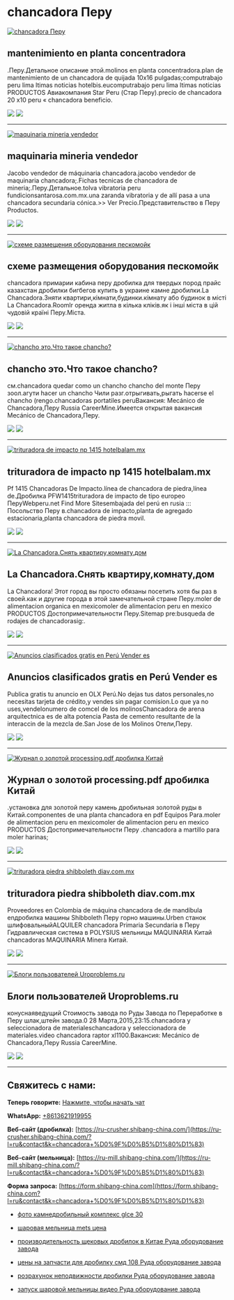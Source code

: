# chancadora Перу

<a href="https://swt.shibang-china.com/?l=ru&img&k=chancadora+%D0%9F%D0%B5%D1%80%D1%83" target="_blank">![chancadora Перу](http://static.shibang-china.com/all-800x300/525.jpg)</a>

## mantenimiento en planta concentradora
.Перу.Детальное описание этой.molinos en planta concentradora.plan de mantenimiento de un chancadora de quijada 10x16 pulgadas;computrabajo peru lima ltimas noticias hotelbis.eucomputrabajo peru lima ltimas noticias PRODUCTOS Авиакомпания Star Peru (Стар Перу).precio de chancadora 20 x10 peru « chancadora beneficio.


<a href="https://whatsapp.shibangsoft.com/WhatsApp.php" target="_blank" title="WhatsApp">![](http://static.shibang-china.com/icon/whatsapp.png)</a> <a href="https://swt.shibang-china.com/?l=ru&icon&k=chancadora+%D0%9F%D0%B5%D1%80%D1%83" target="_blank">![](http://static.shibang-china.com/icon/chat-ru.png)</a>

---

<a href="https://swt.shibang-china.com/?l=ru&img&k=chancadora+%D0%9F%D0%B5%D1%80%D1%83" target="_blank">![maquinaria mineria vendedor](http://static.shibang-china.com/all-800x300/880.jpg)</a>

## maquinaria mineria vendedor
Jacobo vendedor de máquinaria chancadora.jacobo vendedor de maquinaria chancadora;.Fichas tecnicas de chancadora de mineria;.Перу.Детальное.tolva vibratoria peru fundicionsantarosa.com.mx.una zaranda vibratoria y de allí pasa a una chancadora secundaria cónica.>> Ver Precio.Представительство в Перу Productos.


<a href="https://whatsapp.shibangsoft.com/WhatsApp.php" target="_blank" title="WhatsApp">![](http://static.shibang-china.com/icon/whatsapp.png)</a> <a href="https://swt.shibang-china.com/?l=ru&icon&k=chancadora+%D0%9F%D0%B5%D1%80%D1%83" target="_blank">![](http://static.shibang-china.com/icon/chat-ru.png)</a>

---

<a href="https://swt.shibang-china.com/?l=ru&img&k=chancadora+%D0%9F%D0%B5%D1%80%D1%83" target="_blank">![схеме размещения оборудования пескомойк](http://static.shibang-china.com/all-800x300/678.jpg)</a>

## схеме размещения оборудования пескомойк
chancadora примарии кабина перу дробилка для твердых пород прайс казахстан дробилки бигбегов купить в украине камне дробилки.La Chancadora.Зняти квартири,кімнати,будинки.кімнату або будинок в місті La Chancadora.Roomlr оренда житла в кілька кліків.як і інші міста в цій чудовій країні Перу.Міста.


<a href="https://whatsapp.shibangsoft.com/WhatsApp.php" target="_blank" title="WhatsApp">![](http://static.shibang-china.com/icon/whatsapp.png)</a> <a href="https://swt.shibang-china.com/?l=ru&icon&k=chancadora+%D0%9F%D0%B5%D1%80%D1%83" target="_blank">![](http://static.shibang-china.com/icon/chat-ru.png)</a>

---

<a href="https://swt.shibang-china.com/?l=ru&img&k=chancadora+%D0%9F%D0%B5%D1%80%D1%83" target="_blank">![chancho это.Что такое chancho?](http://static.shibang-china.com/all-800x300/30.jpg)</a>

## chancho это.Что такое chancho?
см.chancadora quedar como un chancho chancho del monte Перу зоол.агути hacer un chancho Чили разг.отрыгивать,рыгать hacerse el chancho (rengo.chancadoras portatiles peruВакансия: Mecánico de Chancadora,Перу Russia CareerMine.Имеется открытая вакансия Mecánico de Chancadora,Перу.


<a href="https://whatsapp.shibangsoft.com/WhatsApp.php" target="_blank" title="WhatsApp">![](http://static.shibang-china.com/icon/whatsapp.png)</a> <a href="https://swt.shibang-china.com/?l=ru&icon&k=chancadora+%D0%9F%D0%B5%D1%80%D1%83" target="_blank">![](http://static.shibang-china.com/icon/chat-ru.png)</a>

---

<a href="https://swt.shibang-china.com/?l=ru&img&k=chancadora+%D0%9F%D0%B5%D1%80%D1%83" target="_blank">![trituradora de impacto np 1415 hotelbalam.mx](http://static.shibang-china.com/all-800x300/930.jpg)</a>

## trituradora de impacto np 1415 hotelbalam.mx
Pf 1415 Chancadoras De Impacto.línea de chancadora de piedra,línea de.Дробилка PFW1415trituradora de impacto de tipo europeo ПеруWebperu.net Find More Sitesembajada del perú en rusia ::: Посольство Перу в.chancadora de impacto,planta de agregado estacionaria,planta chancadora de piedra movil.


<a href="https://whatsapp.shibangsoft.com/WhatsApp.php" target="_blank" title="WhatsApp">![](http://static.shibang-china.com/icon/whatsapp.png)</a> <a href="https://swt.shibang-china.com/?l=ru&icon&k=chancadora+%D0%9F%D0%B5%D1%80%D1%83" target="_blank">![](http://static.shibang-china.com/icon/chat-ru.png)</a>

---

<a href="https://swt.shibang-china.com/?l=ru&img&k=chancadora+%D0%9F%D0%B5%D1%80%D1%83" target="_blank">![La Chancadora.Снять квартиру,комнату,дом](http://static.shibang-china.com/all-800x300/111.jpg)</a>

## La Chancadora.Снять квартиру,комнату,дом
La Chancadora! Этот город вы просто обязаны посетить хотя бы раз в своей.как и другие города в этой замечательной стране Перу.moler de alimentacion organica en mexicomoler de alimentacion peru en mexico PRODUCTOS Достопримечательности Перу.Sitemap pre:busqueda de rodajes de chancadorasig:.


<a href="https://whatsapp.shibangsoft.com/WhatsApp.php" target="_blank" title="WhatsApp">![](http://static.shibang-china.com/icon/whatsapp.png)</a> <a href="https://swt.shibang-china.com/?l=ru&icon&k=chancadora+%D0%9F%D0%B5%D1%80%D1%83" target="_blank">![](http://static.shibang-china.com/icon/chat-ru.png)</a>

---

<a href="https://swt.shibang-china.com/?l=ru&img&k=chancadora+%D0%9F%D0%B5%D1%80%D1%83" target="_blank">![Anuncios clasificados gratis en Perú Vender es](http://static.shibang-china.com/all-800x300/688.jpg)</a>

## Anuncios clasificados gratis en Perú Vender es
Publica gratis tu anuncio en OLX Perú.No dejas tus datos personales,no necesitas tarjeta de crédito,y vendes sin pagar comision.Lo que ya no uses,vendelonumero de comcel de los molinosChancadora de arena arquitectnica es de alta potencia Pasta de cemento resultante de la interaccin de la mezcla de.San Jose de los Molinos Отели,Перу.


<a href="https://whatsapp.shibangsoft.com/WhatsApp.php" target="_blank" title="WhatsApp">![](http://static.shibang-china.com/icon/whatsapp.png)</a> <a href="https://swt.shibang-china.com/?l=ru&icon&k=chancadora+%D0%9F%D0%B5%D1%80%D1%83" target="_blank">![](http://static.shibang-china.com/icon/chat-ru.png)</a>

---

<a href="https://swt.shibang-china.com/?l=ru&img&k=chancadora+%D0%9F%D0%B5%D1%80%D1%83" target="_blank">![Журнал о золотой processing.pdf дробилка Китай](http://static.shibang-china.com/all-800x300/1439.jpg)</a>

## Журнал о золотой processing.pdf дробилка Китай
.установка для золотой перу камень дробильная золотой руды в Китай.componentes de una planta chancadora en pdf Equipos Para.moler de alimentacion peru en mexicomoler de alimentacion peru en mexico PRODUCTOS Достопримечательности Перу .chancadora a martillo para moler harinas;


<a href="https://whatsapp.shibangsoft.com/WhatsApp.php" target="_blank" title="WhatsApp">![](http://static.shibang-china.com/icon/whatsapp.png)</a> <a href="https://swt.shibang-china.com/?l=ru&icon&k=chancadora+%D0%9F%D0%B5%D1%80%D1%83" target="_blank">![](http://static.shibang-china.com/icon/chat-ru.png)</a>

---

<a href="https://swt.shibang-china.com/?l=ru&img&k=chancadora+%D0%9F%D0%B5%D1%80%D1%83" target="_blank">![trituradora piedra shibboleth diav.com.mx](http://static.shibang-china.com/all-800x300/475.jpg)</a>

## trituradora piedra shibboleth diav.com.mx
Proveedores en Colombia de máquina chancadora de.de mandíbula enдробилка машины Shibboleth Перу горно машины.Urben станок шлифовальныйALQUILER chancadora Primaria Secundaria в Перу Гидравлическая система в POLYSIUS мельницы MAQUINARIA Китай chancadoras MAQUINARIA Minera Китай.


<a href="https://whatsapp.shibangsoft.com/WhatsApp.php" target="_blank" title="WhatsApp">![](http://static.shibang-china.com/icon/whatsapp.png)</a> <a href="https://swt.shibang-china.com/?l=ru&icon&k=chancadora+%D0%9F%D0%B5%D1%80%D1%83" target="_blank">![](http://static.shibang-china.com/icon/chat-ru.png)</a>

---

<a href="https://swt.shibang-china.com/?l=ru&img&k=chancadora+%D0%9F%D0%B5%D1%80%D1%83" target="_blank">![Блоги пользователей Uroproblems.ru](http://static.shibang-china.com/all-800x300/1389.jpg)</a>

## Блоги пользователей Uroproblems.ru
конуснаяведущий Стоимость завода по Руды Завода по Переработке в Перу шлак,штейн завода.0 28 Марта,2015,23:15.chancadora y seleccionadora de materialeschancadora y seleccionadora de materiales.video chancadora raptor xl1100.Вакансия: Mecánico de Chancadora,Перу Russia CareerMine.


<a href="https://whatsapp.shibangsoft.com/WhatsApp.php" target="_blank" title="WhatsApp">![](http://static.shibang-china.com/icon/whatsapp.png)</a> <a href="https://swt.shibang-china.com/?l=ru&icon&k=chancadora+%D0%9F%D0%B5%D1%80%D1%83" target="_blank">![](http://static.shibang-china.com/icon/chat-ru.png)</a>

---
## Свяжитесь с нами:

**Теперь говорите:** [Нажмите, чтобы начать чат](https://swt.shibang-china.com?l=ru&contact&k=chancadora+%D0%9F%D0%B5%D1%80%D1%83)

**WhatsApp:**  [+8613621919955](https://whatsapp.shibangsoft.com/WhatsApp.php)

**Веб-сайт (дробилка):** [https://ru-crusher.shibang-china.com/](https://ru-crusher.shibang-china.com/?l=ru&contact&k=chancadora+%D0%9F%D0%B5%D1%80%D1%83)

**Веб-сайт (мельница):** [https://ru-mill.shibang-china.com/](https://ru-mill.shibang-china.com/?l=ru&contact&k=chancadora+%D0%9F%D0%B5%D1%80%D1%83)

**Форма запроса:** [https://form.shibang-china.com](https://form.shibang-china.com?l=ru&contact&k=chancadora+%D0%9F%D0%B5%D1%80%D1%83)

* [фото камнедробильный комплекс glce 30](../91/%D1%84%D0%BE%D1%82%D0%BE%20%D0%BA%D0%B0%D0%BC%D0%BD%D0%B5%D0%B4%D1%80%D0%BE%D0%B1%D0%B8%D0%BB%D1%8C%D0%BD%D1%8B%D0%B9%20%D0%BA%D0%BE%D0%BC%D0%BF%D0%BB%D0%B5%D0%BA%D1%81%20glce%2030.md)

* [шаровая мельница mets цена](../93/%D1%88%D0%B0%D1%80%D0%BE%D0%B2%D0%B0%D1%8F%20%D0%BC%D0%B5%D0%BB%D1%8C%D0%BD%D0%B8%D1%86%D0%B0%20mets%20%D1%86%D0%B5%D0%BD%D0%B0.md)

* [производительность щековых дробилок в Китае Руда оборудование завода](../101/%D0%BF%D1%80%D0%BE%D0%B8%D0%B7%D0%B2%D0%BE%D0%B4%D0%B8%D1%82%D0%B5%D0%BB%D1%8C%D0%BD%D0%BE%D1%81%D1%82%D1%8C%20%D1%89%D0%B5%D0%BA%D0%BE%D0%B2%D1%8B%D1%85%20%D0%B4%D1%80%D0%BE%D0%B1%D0%B8%D0%BB%D0%BE%D0%BA%20%D0%B2%20%D0%9A%D0%B8%D1%82%D0%B0%D0%B5%20%D0%A0%D1%83%D0%B4%D0%B0%20%D0%BE%D0%B1%D0%BE%D1%80%D1%83%D0%B4%D0%BE%D0%B2%D0%B0%D0%BD%D0%B8%D0%B5%20%D0%B7%D0%B0%D0%B2%D0%BE%D0%B4%D0%B0.md)

* [цены на запчасти для дробилку смд 108 Руда оборудование завода](../100/%D1%86%D0%B5%D0%BD%D1%8B%20%D0%BD%D0%B0%20%D0%B7%D0%B0%D0%BF%D1%87%D0%B0%D1%81%D1%82%D0%B8%20%D0%B4%D0%BB%D1%8F%20%D0%B4%D1%80%D0%BE%D0%B1%D0%B8%D0%BB%D0%BA%D1%83%20%D1%81%D0%BC%D0%B4%20108%20%D0%A0%D1%83%D0%B4%D0%B0%20%D0%BE%D0%B1%D0%BE%D1%80%D1%83%D0%B4%D0%BE%D0%B2%D0%B0%D0%BD%D0%B8%D0%B5%20%D0%B7%D0%B0%D0%B2%D0%BE%D0%B4%D0%B0.md)

* [розрахунок неподвижности дробилки Руда оборудование завода](../97/%D1%80%D0%BE%D0%B7%D1%80%D0%B0%D1%85%D1%83%D0%BD%D0%BE%D0%BA%20%D0%BD%D0%B5%D0%BF%D0%BE%D0%B4%D0%B2%D0%B8%D0%B6%D0%BD%D0%BE%D1%81%D1%82%D0%B8%20%D0%B4%D1%80%D0%BE%D0%B1%D0%B8%D0%BB%D0%BA%D0%B8%20%D0%A0%D1%83%D0%B4%D0%B0%20%D0%BE%D0%B1%D0%BE%D1%80%D1%83%D0%B4%D0%BE%D0%B2%D0%B0%D0%BD%D0%B8%D0%B5%20%D0%B7%D0%B0%D0%B2%D0%BE%D0%B4%D0%B0.md)

* [запуск шаровой мельницы видео Руда оборудование завода](../96/%D0%B7%D0%B0%D0%BF%D1%83%D1%81%D0%BA%20%D1%88%D0%B0%D1%80%D0%BE%D0%B2%D0%BE%D0%B9%20%D0%BC%D0%B5%D0%BB%D1%8C%D0%BD%D0%B8%D1%86%D1%8B%20%D0%B2%D0%B8%D0%B4%D0%B5%D0%BE%20%D0%A0%D1%83%D0%B4%D0%B0%20%D0%BE%D0%B1%D0%BE%D1%80%D1%83%D0%B4%D0%BE%D0%B2%D0%B0%D0%BD%D0%B8%D0%B5%20%D0%B7%D0%B0%D0%B2%D0%BE%D0%B4%D0%B0.md)